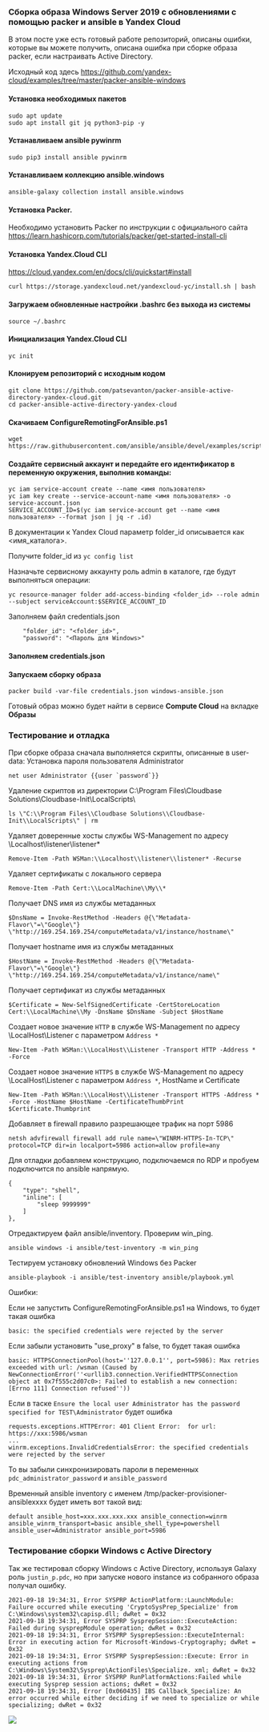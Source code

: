 ### Сборка образа Windows Server 2019 с обновлениями c помощью packer и ansible в Yandex Cloud

В этом посте уже есть готовый работе репозиторий, описаны ошибки, которые вы можете получить, описана ошибка при сборке образа packer, если настраивать Active Directory.

Исходный код здесь https://github.com/yandex-cloud/examples/tree/master/packer-ansible-windows

#### Установка необходимых пакетов

```
sudo apt update
sudo apt install git jq python3-pip -y
```

#### Устанавливаем ansible pywinrm

```
sudo pip3 install ansible pywinrm
```
#### Устанавливаем коллекцию ansible.windows

```
ansible-galaxy collection install ansible.windows
```

#### Установка Packer.

Необходимо установить Packer по инструкции с официального сайта https://learn.hashicorp.com/tutorials/packer/get-started-install-cli

#### Установка Yandex.Cloud CLI

https://cloud.yandex.com/en/docs/cli/quickstart#install

```
curl https://storage.yandexcloud.net/yandexcloud-yc/install.sh | bash
```

#### Загружаем обновленные настройки .bashrc без выхода из системы

```
source ~/.bashrc
```

#### Инициализация Yandex.Cloud CLI

```
yc init
```

#### Клонируем репозиторий с исходным кодом

```
git clone https://github.com/patsevanton/packer-ansible-active-directory-yandex-cloud.git
cd packer-ansible-active-directory-yandex-cloud
```

#### Скачиваем ConfigureRemotingForAnsible.ps1

```
wget https://raw.githubusercontent.com/ansible/ansible/devel/examples/scripts/ConfigureRemotingForAnsible.ps1
```

#### Создайте сервисный аккаунт и передайте его идентификатор в переменную окружения, выполнив команды:

```
yc iam service-account create --name <имя пользователя>
yc iam key create --service-account-name <имя пользователя> -o service-account.json
SERVICE_ACCOUNT_ID=$(yc iam service-account get --name <имя пользователя> --format json | jq -r .id)
```

В документации к Yandex Cloud параметр folder_id описывается как <имя_каталога>.

Получите folder_id из `yc config list`

Назначьте сервисному аккаунту роль admin в каталоге, где будут выполняться операции:
```
yc resource-manager folder add-access-binding <folder_id> --role admin --subject serviceAccount:$SERVICE_ACCOUNT_ID
```

Заполняем файл credentials.json
```
    "folder_id": "<folder_id>",
    "password": "<Пароль для Windows>"
```

#### Заполняем credentials.json

#### Запускаем сборку образа

```
packer build -var-file credentials.json windows-ansible.json
```

Готовый образ можно будет найти в сервисе **Compute Cloud** на вкладке **Образы**

### Тестирование и отладка

При сборке образа сначала выполняется скрипты, описанные в user-data:
Установка пароля пользователя Administrator
```
net user Administrator {{user `password`}}
```

Удаление скриптов из директории C:\Program Files\Cloudbase Solutions\Cloudbase-Init\LocalScripts\
```
ls \"C:\\Program Files\\Cloudbase Solutions\\Cloudbase-Init\\LocalScripts\" | rm
```

Удаляет доверенные хосты службы WS-Management по адресу \\Localhost\\listener\\listener*
```
Remove-Item -Path WSMan:\\Localhost\\listener\\listener* -Recurse
```

Удаляет сертификаты с локального сервера
```
Remove-Item -Path Cert:\\LocalMachine\\My\\*
```

Получает DNS имя из службы метаданных
```
$DnsName = Invoke-RestMethod -Headers @{\"Metadata-Flavor\"=\"Google\"} \"http://169.254.169.254/computeMetadata/v1/instance/hostname\"
```

Получает hostname имя из службы метаданных
```
$HostName = Invoke-RestMethod -Headers @{\"Metadata-Flavor\"=\"Google\"} \"http://169.254.169.254/computeMetadata/v1/instance/name\"
```

Получает сертификат из службы метаданных
```
$Certificate = New-SelfSignedCertificate -CertStoreLocation Cert:\\LocalMachine\\My -DnsName $DnsName -Subject $HostName
```

Создает новое значение `HTTP` в службе WS-Management по адресу \\LocalHost\\Listener c параметром `Address *`
```
New-Item -Path WSMan:\\LocalHost\\Listener -Transport HTTP -Address * -Force
```

Создает новое значение `HTTPS` в службе WS-Management по адресу \\LocalHost\\Listener c параметром `Address *`, HostName и Certificate
```
New-Item -Path WSMan:\\LocalHost\\Listener -Transport HTTPS -Address * -Force -HostName $HostName -CertificateThumbPrint $Certificate.Thumbprint
```

Добавляет в firewall правило разрешающее трафик на порт 5986
```
netsh advfirewall firewall add rule name=\"WINRM-HTTPS-In-TCP\" protocol=TCP dir=in localport=5986 action=allow profile=any
```

Для отладки добавляем конструкцию, подключаемся по RDP и пробуем подключится по ansible напрямую.
```
{
    "type": "shell",
    "inline": [
        "sleep 9999999"
    ]
},
```

Отредактируем файл ansible/inventory. Проверим win_ping.

```
ansible windows -i ansible/test-inventory -m win_ping
```

Тестируем установку обновлений Windows без Packer
```
ansible-playbook -i ansible/test-inventory ansible/playbook.yml
```

Ошибки:

Если не запустить ConfigureRemotingForAnsible.ps1 на Windows, то будет такая ошибка
```
basic: the specified credentials were rejected by the server
```

Если забыли установить "use_proxy" в false, то будет такая ошибка
```
basic: HTTPSConnectionPool(host=''127.0.0.1'', port=5986): Max retries exceeded with url: /wsman (Caused by NewConnectionError(''<urllib3.connection.VerifiedHTTPSConnection object at 0x7f555c2d07c0>: Failed to establish a new connection: [Errno 111] Connection refused''))
```

Если в таске `Ensure the local user Administrator has the password specified for TEST\Administrator` будет ошибка 
```
requests.exceptions.HTTPError: 401 Client Error:  for url: https://xxx:5986/wsman
...
winrm.exceptions.InvalidCredentialsError: the specified credentials were rejected by the server
```
То вы забыли синхронизировать пароли в переменных `pdc_administrator_password` и `ansible_password`

Временный ansible inventory с именем /tmp/packer-provisioner-ansiblexxxx будет иметь вот такой вид:
```
default ansible_host=xxx.xxx.xxx.xxx ansible_connection=winrm ansible_winrm_transport=basic ansible_shell_type=powershell ansible_user=Administrator ansible_port=5986
```




### Тестирование сборки Windows c Active Directory

Так же тестировал сборку Windows c Active Directory, используя Galaxy роль `justin_p.pdc`, но при запуске нового instance из собранного образа получал ошибку.

```
2021-09-18 19:34:31, Error SYSPRP ActionPlatform::LaunchModule: Failure occurred while executing 'CryptoSysPrep_Specialize' from C:\Windows\system32\capisp.dll; dwRet = 0x32
2021-09-18 19:34:31, Error SYSPRP SysprepSession::ExecuteAction: Failed during sysprepModule operation; dwRet = 0x32
2021-09-18 19:34:31, Error SYSPRP SysprepSession::ExecuteInternal: Error in executing action for Microsoft-Windows-Cryptography; dwRet = 0x32
2021-09-18 19:34:31, Error SYSPRP SysprepSession::Execute: Error in executing actions from C:\Windows\System32\Sysprep\ActionFiles\Specialize. xml; dwRet = 0x32
2021-09-18 19:34:31, Error SYSPRP RunPlatformActions:Failed while executing Sysprep session actions; dwRet = 0x32
2021-09-18 19:34:31, Error [0x060435] IBS Callback_Specialize: An error occurred while either deciding if we need to specialize or while specializing; dwRet = 0x32
```

![](https://habrastorage.org/webt/yp/tm/ik/yptmiktn4i2qoystu4_deevbkuc.png)

